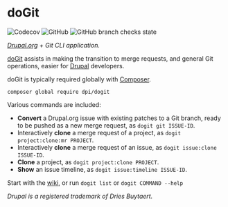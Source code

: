 # doGit

![Codecov](https://img.shields.io/codecov/c/github/dpi/dogit)
![GitHub](https://img.shields.io/github/license/dpi/dogit)
![GitHub branch checks state](https://img.shields.io/github/checks-status/dpi/dogit/1.x)

_[Drupal.org](https://www.drupal.org/) + Git CLI application._

[doGit](https://dogit.dev) assists in making the transition to merge requests, and general Git operations, easier for [Drupal](https://www.drupal.org/) developers. 

doGit is typically required globally with [Composer](https://getcomposer.org/).

```shell
composer global require dpi/dogit 
```

Various commands are included:

 - **Convert** a Drupal.org issue with existing patches to a Git branch, ready to be pushed as a new merge request, as `dogit git ISSUE-ID`.
 - Interactively **clone** a merge request of a project, as `dogit project:clone:mr PROJECT`.
 - Interactively **clone** a merge request of an issue, as `dogit issue:clone ISSUE-ID`.
 - **Clone** a project, as `dogit project:clone PROJECT`.
 - **Show** an issue timeline, as `dogit issue:timeline ISSUE-ID`.

Start with the [wiki](https://github.com/dpi/dogit/wiki), or run `dogit list` or `dogit COMMAND --help`
 
_Drupal is a registered trademark of Dries Buytaert._
